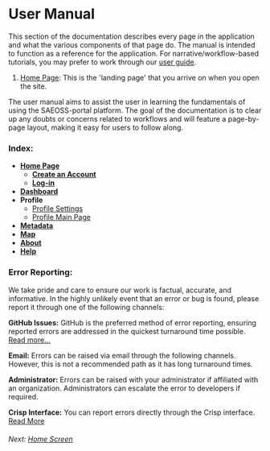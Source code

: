 # User Manual

<!-- This is a manual for the user to be able to get a great understanding of what the platform does and how it works. Go into GREAT detail here. Guide entries should link to this -->

This section of the documentation describes every page in the application and
what the various components of that page do. The manual is intended to function
as a reference for the application. For narrative/workflow-based tutorials,
you may prefer to work through our [user guide](../guide/index.md).

1. [Home Page](home.md): This is the 'landing page' that you arrive on when you open the site.

The user manual aims to assist the user in learning the fundamentals of using the SAEOSS-portal platform. The goal of the documentation is to clear up any doubts or concerns related to workflows and will feature a page-by-page layout, making it easy for users to follow along.

### Index:
- [**Home Page**](./home.md)
  - [**Create an Account**](./home.md#signup)
  - [**Log-in**](./home.md#login)
- [**Dashboard**](./dashboard.md)
- **Profile**
  - [Profile Settings](./profile_settings.md)
  - [Profile Main Page](./profile_page.md)
- [**Metadata**](./metadata.md)
- [**Map**](./map.md)
- [**About**](./about.md)
- [**Help**](./help.md)

### Error Reporting:
We take pride and care to ensure our work is factual, accurate, and informative. In the highly unlikely event that an error or bug is found, please report it through one of the following channels:

**GitHub Issues:** GitHub is the preferred method of error reporting, ensuring reported errors are addressed in the quickest turnaround time possible. [Read more...](opening_issues.md)

**Email:** Errors can be raised via email through the following channels. However, this is not a recommended path as it has long turnaround times.

<!-- We need permission to do this before implementing the mails

- info@kartoza.com
- example@sansa.com
- example@saeonn.com -->
**Administrator:** Errors can be raised with your administrator if affiliated with an organization. Administrators can escalate the error to developers if required.

**Crisp Interface:** You can report errors directly through the Crisp interface. [Read More](./home.md#crisp-interface)

###### Next: [Home Screen](./home.md)
